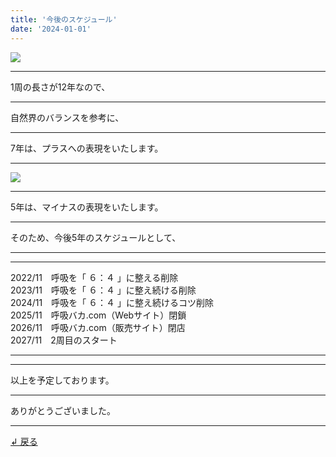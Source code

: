 ```yaml
---
title: '今後のスケジュール'
date: '2024-01-01'
---
```

![](/images/0-1_.png)
***
1周の長さが12年なので、
***
自然界のバランスを参考に、
***
7年は、プラスへの表現をいたします。  
***
![](/images/0-1__.png)
***
5年は、マイナスの表現をいたします。  
***
そのため、今後5年のスケジュールとして、
***
***
2022/11　呼吸を「 ６：４ 」に整える削除  
2023/11　呼吸を「 ６：４ 」に整え続ける削除  
2024/11　呼吸を「 ６：４ 」に整え続けるコツ削除  
2025/11　呼吸バカ.com（Webサイト）閉鎖  
2026/11　呼吸バカ.com（販売サイト）閉店  
2027/11　2周目のスタート
***
***
以上を予定しております。
***
ありがとうございました。
***
[ ↲ 戻る ](https://01234567890.thebase.in/about)
